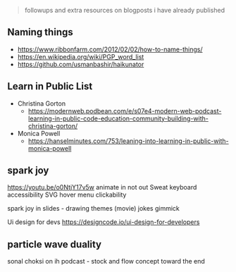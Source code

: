 > followups and extra resources on blogposts i have already published

## Naming things

- https://www.ribbonfarm.com/2012/02/02/how-to-name-things/
- https://en.wikipedia.org/wiki/PGP_word_list
- https://github.com/usmanbashir/haikunator

## Learn in Public List

- Christina Gorton
	- https://modernweb.podbean.com/e/s07e4-modern-web-podcast-learning-in-public-code-education-community-building-with-christina-gorton/
- Monica Powell
	- https://hanselminutes.com/753/leaning-into-learning-in-public-with-monica-powell 

## spark joy

https://youtu.be/o0NtjY17v5w
animate in not out
Sweat keyboard accessibility
SVG hover menu clickability

spark joy in slides -
drawing
themes (movie)
jokes
 gimmick 

Ui design for devs https://designcode.io/ui-design-for-developers

## particle wave duality

sonal choksi on ih podcast - stock and flow concept toward the end 